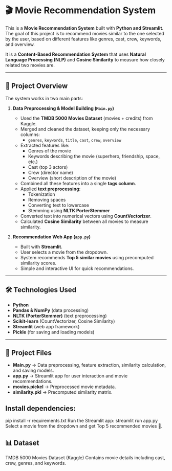 # 🎬 Movie Recommendation System

This is a **Movie Recommendation System** built with **Python and Streamlit**.  
The goal of this project is to recommend movies similar to the one selected by the user, based on different features like genres, cast, crew, keywords, and overview.  

It is a **Content-Based Recommendation System** that uses **Natural Language Processing (NLP)** and **Cosine Similarity** to measure how closely related two movies are.

---

## 🚀 Project Overview
The system works in two main parts:

1. **Data Preprocessing & Model Building (`Main.py`)**
   - Used the **TMDB 5000 Movies Dataset** (movies + credits) from Kaggle.
   - Merged and cleaned the dataset, keeping only the necessary columns:
     - `genres`, `keywords`, `title`, `cast`, `crew`, `overview`
   - Extracted features like:
     - Genres of the movie
     - Keywords describing the movie (superhero, friendship, space, etc.)
     - Cast (top 3 actors)
     - Crew (director name)
     - Overview (short description of the movie)
   - Combined all these features into a single **tags column**.
   - Applied **text preprocessing**:
     - Tokenization
     - Removing spaces
     - Converting text to lowercase
     - Stemming using **NLTK PorterStemmer**
   - Converted text into numerical vectors using **CountVectorizer**.
   - Calculated **Cosine Similarity** between all movies to measure similarity.

2. **Recommendation Web App (`app.py`)**
   - Built with **Streamlit**.
   - User selects a movie from the dropdown.
   - System recommends **Top 5 similar movies** using precomputed similarity scores.
   - Simple and interactive UI for quick recommendations.

---

## 🛠️ Technologies Used
- **Python**
- **Pandas & NumPy** (data processing)
- **NLTK (PorterStemmer)** (text preprocessing)
- **Scikit-learn** (CountVectorizer, Cosine Similarity)
- **Streamlit** (web app framework)
- **Pickle** (for saving and loading models)

---

## 📂 Project Files
- **Main.py** → Data preprocessing, feature extraction, similarity calculation, and saving models.
- **app.py** → Streamlit app for user interaction and movie recommendations.
- **movies.pickel** → Preprocessed movie metadata.
- **similarity.pkl** → Precomputed similarity matrix.

## Install dependencies:
pip install -r requirements.txt
Run the Streamlit app:
streamlit run app.py
Select a movie from the dropdown and get Top 5 recommended movies 🎥.

## 📊 Dataset
TMDB 5000 Movies Dataset (Kaggle)
Contains movie details including cast, crew, genres, and keywords.

